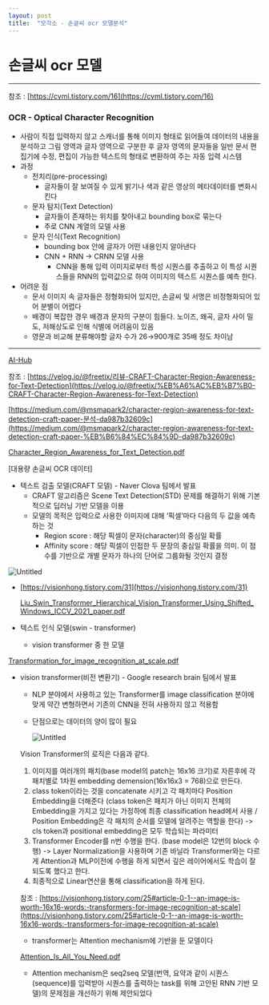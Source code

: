 ```yaml
---
layout: post
title:  "모각소 - 손글씨 ocr 모델분석"
---
```



# 손글씨 ocr 모델

---

참조 : [https://cvml.tistory.com/16](https://cvml.tistory.com/16)

### OCR - Optical Character Recognition

- 사람이 직접 입력하지 않고 스캐너를 통해 이미지 형태로 읽어들여 데이터의 내용을 분석하고 그림 영역과 글자 영역으로 구분한 후 글자 영역의 문자들을 일반 문서 편집기에 수정, 편집이 가능한 텍스트의 형태로 변환하여 주는 자동 입력 시스템
- 과정
    - 전치리(pre-processing)
        - 글자들이 잘 보여질 수 있게 밝기나 색과 같은 영상의 메타데이터를 변화시킨다
    - 문자 탐지(Text Detection)
        - 글자들이 존재하는 위치를 찾아내고 bounding box로 묶는다
        - 주로 CNN 계열의 모델 사용
    - 문자 인식(Text Recognition)
        - bounding box 안에 글자가 어떤 내용인지 알아낸다
        - CNN + RNN → CRNN 모델 사용
            - CNN을 통해 입력 이미지로부터 특성 시퀀스를 추출하고 이 특성 시퀀스들을 RNN의 입력값으로 하여 이미지의 텍스트 시퀀스를 예측 한다.
- 어려운 점
    - 문서 이미지 속 글자들은 정형화되어 있지만, 손글씨 및 서명은 비정형화되어 있어 분별이 어렵다
    - 배경이 복잡한 경우 배경과 문자의 구분이 힘들다. 노이즈, 왜곡, 글자 사이 밀도, 저해상도로 인해 식별에 어려움이 있음
    - 영문과 비교해 분류해야할 글자 수가 26→900개로 35배 정도 차이남

---

[AI-Hub](https://aihub.or.kr/aihubdata/data/view.do?currMenu=115&topMenu=100)

참조 : [https://velog.io/@freetix/리뷰-CRAFT-Character-Region-Awareness-for-Text-Detection](https://velog.io/@freetix/%EB%A6%AC%EB%B7%B0-CRAFT-Character-Region-Awareness-for-Text-Detection)

[https://medium.com/@msmapark2/character-region-awareness-for-text-detection-craft-paper-분석-da987b32609c](https://medium.com/@msmapark2/character-region-awareness-for-text-detection-craft-paper-%EB%B6%84%EC%84%9D-da987b32609c)

[Character_Region_Awareness_for_Text_Detection.pdf](https://github.com/seong-hyeon-2/seong-hyeon-2.github.io/files/10738044/Character_Region_Awareness_for_Text_Detection.pdf)

[대용량 손글씨 OCR 데이터]

- 텍스트 검출 모델(CRAFT 모델) - Naver Clova 팀에서 발표
    - CRAFT 알고리즘은 Scene Text Detection(STD) 문제를 해결하기 위해 기본적으로 딥러닝 기반 모델을 이용
    - 모델의 목적은 입력으로 사용한 이미지에 대해 ‘픽셀’마다 다음의 두 값을 예측하는 것
        - Region score : 해당 픽셀이 문자(character)의 중심일 확률
        - Affinity score : 해당 픽셀이 인접한 두 문장의 중심일 확률을 의미. 이 점수를 기반으로 개별 문자가 하나의 단어로 그룹화될 것인지 결정

![Untitled](%E1%84%89%E1%85%A9%E1%86%AB%E1%84%80%E1%85%B3%E1%86%AF%E1%84%8A%E1%85%B5%20ocr%20%E1%84%86%E1%85%A9%E1%84%83%E1%85%A6%E1%86%AF%20c323dfe423e249779dc4b5ffc695fb5d/Untitled.png)

- [https://visionhong.tistory.com/31](https://visionhong.tistory.com/31)
    
    [Liu_Swin_Transformer_Hierarchical_Vision_Transformer_Using_Shifted_Windows_ICCV_2021_paper.pdf](https://github.com/seong-hyeon-2/seong-hyeon-2.github.io/files/10738046/Liu_Swin_Transformer_Hierarchical_Vision_Transformer_Using_Shifted_Windows_ICCV_2021_paper.pdf)
    
- 텍스트 인식 모델(swin - transformer)
    - vision transformer 중 한 모델

[Transformation_for_image_recognition_at_scale.pdf](https://github.com/seong-hyeon-2/seong-hyeon-2.github.io/files/10738047/Transformation_for_image_recognition_at_scale.pdf)

- vision transformer(비전 변환기) - Google research brain 팀에서 발표
    - NLP 분야에서 사용하고 있는 Transformer를 image classification 분야에 맞게 약간 변형하면서 기존의 CNN을 전혀 사용하지 않고 적용함
    - 단점으로는 데이터의 양이 많이 필요
        
        ![Untitled](%E1%84%89%E1%85%A9%E1%86%AB%E1%84%80%E1%85%B3%E1%86%AF%E1%84%8A%E1%85%B5%20ocr%20%E1%84%86%E1%85%A9%E1%84%83%E1%85%A6%E1%86%AF%20c323dfe423e249779dc4b5ffc695fb5d/Untitled%201.png)
        
    
    Vision Transformer의 로직은 다음과 같다.
    
    1. 이미지를 여러개의 패치(base model의 patch는 16x16 크기)로 자른후에 각 패치별로 1차원 embedding demension(16x16x3 = 768)으로 만든다.
    2. class token이라는 것을 concatenate 시키고 각 패치마다 Position Embedding을 더해준다 (class token은 패치가 아닌 이미지 전체의 Embedding을 가지고 있다는 가정하에 최종 classification head에서 사용 / Position Embedding은 각 패치의 순서를 모델에 알려주는 역할을 한다) -> cls token과 positional embedding은 모두 학습되는 파라미터
    3. Transformer Encoder를 n번 수행을 한다. (base model은 12번의 block 수행) -> Layer Normalization을 사용하며 기존 바닐라 Transformer와는 다르게 Attention과 MLP이전에 수행을 하게 되면서 깊은 레이어에서도 학습이 잘 되도록 했다고 한다.
    4. 최종적으로 Linear연산을 통해 classification을 하게 된다.
    
    참조 : [https://visionhong.tistory.com/25#article-0-1--an-image-is-worth-16x16-words:-transformers-for-image-recognition-at-scale](https://visionhong.tistory.com/25#article-0-1--an-image-is-worth-16x16-words:-transformers-for-image-recognition-at-scale)
    
    - transformer는 Attention mechanism에 기반을 둔 모델이다
    
    [Attention_Is_All_You_Need.pdf](https://github.com/seong-hyeon-2/seong-hyeon-2.github.io/files/10738048/Attention_Is_All_You_Need.pdf)

    
    - Attention mechanism은 seq2seq 모델(번역, 요약과 같이 시퀀스(sequence)를 입력받아 시퀀스를 출력하는 task를 위해 고안된 RNN 기반 모델)의 문제점을 개선하기 위해 제안되었다
